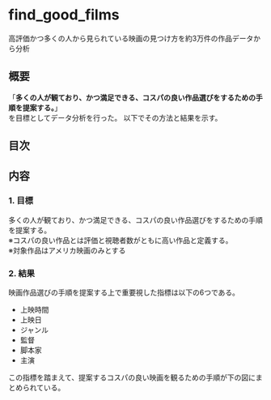 # find_good_films
高評価かつ多くの人から見られている映画の見つけ方を約3万件の作品データから分析

## 概要
「**多くの人が観ており、かつ満足できる、コスパの良い作品選びをするための手順を提案する。**」\
を目標としてデータ分析を行った。
以下でその方法と結果を示す。

## 目次

## 内容
### 1. 目標
多くの人が観ており、かつ満足できる、コスパの良い作品選びをするための手順を提案する。\
※コスパの良い作品とは評価と視聴者数がともに高い作品と定義する。\
※対象作品はアメリカ映画のみとする

### 2. 結果
映画作品選びの手順を提案する上で重要視した指標は以下の6つである。
- 上映時間
- 上映日
- ジャンル
- 監督
- 脚本家
- 主演

この指標を踏まえて、提案するコスパの良い映画を観るための手順が下の図にまとめられている。
